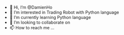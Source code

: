- 👋 Hi, I’m @DamienHo
- 👀 I’m interested in Trading Robot with Python language
- 🌱 I’m currently learning Python language
- 💞️ I’m looking to collaborate on 
- 📫 How to reach me ...

<!---
DamienHo/DamienHo is a ✨ special ✨ repository because its `README.md` (this file) appears on your GitHub profile.
You can click the Preview link to take a look at your changes.
--->

